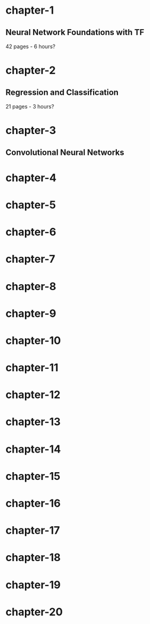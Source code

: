 # chapter-1

 Neural Network Foundations with TF
-------------------------------------
42 pages - 6 hours?

# chapter-2

Regression and Classification
------------------------------------
21 pages - 3 hours?

# chapter-3

Convolutional Neural Networks
------------------------------------

# chapter-4
# chapter-5
# chapter-6
# chapter-7
# chapter-8
# chapter-9
# chapter-10
# chapter-11
# chapter-12
# chapter-13
# chapter-14
# chapter-15
# chapter-16
# chapter-17
# chapter-18
# chapter-19
# chapter-20
